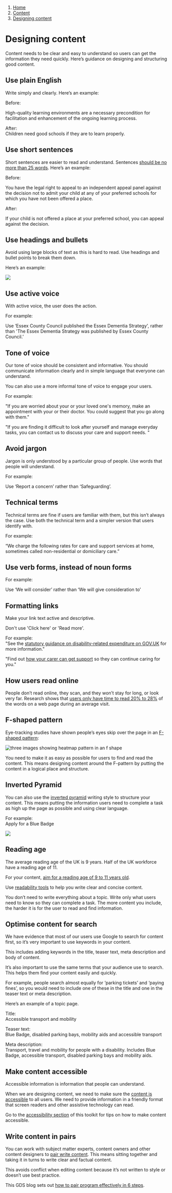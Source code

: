 1.  [Home](/docs/core/contents)
2.  [Content](/docs/core/content)
3.  [Designing content](#)

# Designing content


Content needs to be clear and easy to understand so users can get the information they need quickly. Here’s guidance on designing and structuring good content.

## Use plain English

Write simply and clearly. Here’s an example:  
  
Before:

High-quality learning environments are a necessary precondition for facilitation and enhancement of the ongoing learning process.  
  
After:  
Children need good schools if they are to learn properly.

## Use short sentences

Short sentences are easier to read and understand. Sentences [should be no more than 25 words](https://www.gov.uk/guidance/content-design/writing-for-gov-uk). Here’s an example:

Before:

You have the legal right to appeal to an independent appeal panel against the decision not to admit your child at any of your preferred schools for which you have not been offered a place.

After:

If your child is not offered a place at your preferred school, you can appeal against the decision.

## Use headings and bullets

Avoid using large blocks of text as this is hard to read. Use headings and bullet points to break them down.  
  
Here’s an example:

![](/public/images/chesfs50-euchomedirs-carolinemccabe-my-documents-my-pictures-images-for-digital-toolkit-what-you-need-to-tell-us.jpg)

## Use active voice

With active voice, the user does the action.

For example:

Use ‘Essex County Council published the Essex Dementia Strategy', rather than 'The Essex Dementia Strategy was published by Essex County Council.’

## Tone of voice

Our tone of voice should be consistent and informative. You should communicate information clearly and in simple language that everyone can understand.

You can also use a more informal tone of voice to engage your users.

For example:

"If you are worried about your or your loved one's memory, make an appointment with your or their doctor. You could suggest that you go along with them."  
  
"If you are finding it difficult to look after yourself and manage everyday tasks, you can contact us to discuss your care and support needs. "

## Avoid jargon

Jargon is only understood by a particular group of people. Use words that people will understand.

For example:

Use ‘Report a concern’ rather than ‘Safeguarding’.

## Technical terms

Technical terms are fine if users are familiar with them, but this isn’t always the case. Use both the technical term and a simpler version that users identify with.

For example:

“We charge the following rates for care and support services at home, sometimes called non-residential or domiciliary care.”

## Use verb forms, instead of noun forms

For example:

Use ‘We will consider’ rather than ‘We will give consideration to’

## Formatting links

Make your link text active and descriptive.

Don't use 'Click here' or 'Read more'.

For example:  
"See the [statutory guidance on disability-related expenditure on GOV.UK](https://www.gov.uk/government/publications/care-act-statutory-guidance/care-and-support-statutory-guidance#disability-related-expenditure "GOV.UK guidance on disability-related expenditure") for more information."

"Find out [how your carer can get support](https://eccwa-eccdnt-eun-essexwebapp.azurewebsites.net/financial-support-for-carers "Support for carers") so they can continue caring for you."

## How users read online

People don’t read online, they scan, and they won’t stay for long, or look very far. Research shows that [users only have time to read 20% to 28%](https://www.nngroup.com/articles/how-little-do-users-read/) of the words on a web page during an average visit.

## F-shaped pattern

Eye-tracking studies have shown people’s eyes skip over the page in an [F-shaped pattern](https://www.nngroup.com/articles/f-shaped-pattern-reading-web-content/):

![three images showing heatmap pattern in an f shape](/public/images/chesfs50-euchomedirs-carolinemccabe-my-documents-my-pictures-images-for-digital-toolkit-f-shape-pattern.jpg?width=500&height=222.3404255319149)

You need to make it as easy as possible for users to find and read the content. This means designing content around the F-pattern by putting the content in a logical place and structure.

## Inverted Pyramid

You can also use the [inverted pyramid](https://www.nngroup.com/articles/inverted-pyramid/) writing style to structure your content. This means putting the information users need to complete a task as high up the page as possible and using clear language.  
  
For example:  
Apply for a Blue Badge

![](/public/images/chesfs50-euchomedirs-carolinemccabe-my-documents-my-pictures-images-for-digital-toolkit-how-to-apply.jpg?width=500&height=482.0689655172414)

## Reading age

The average reading age of the UK is 9 years. Half of the UK workforce have a reading age of 11.

For your content, [aim for a reading age of 9 to 11 years old](https://contentdesign.london/reading/specifying-a-reading-age-for-web-content/).

Use [readability tools](useful-tools "Useful tools") to help you write clear and concise content.

You don’t need to write everything about a topic. Write only what users need to know so they can complete a task. The more content you include, the harder it is for the user to read and find information.

## Optimise content for search

We have evidence that most of our users use Google to search for content first, so it’s very important to use keywords in your content.

This includes adding keywords in the title, teaser text, meta description and body of content.  
  
It’s also important to use the same terms that your audience use to search. This helps them find your content easily and quickly.

For example, people search almost equally for ‘parking tickets’ and ‘paying fines’, so you would need to include one of these in the title and one in the teaser text or meta description.

Here’s an example of a topic page.

Title:  
Accessible transport and mobility

Teaser text:  
Blue Badge, disabled parking bays, mobility aids and accessible transport

Meta description:  
Transport, travel and mobility for people with a disability. Includes Blue Badge, accessible transport, disabled parking bays and mobility aids.

## Make content accessible

Accessible information is information that people can understand.

When we are designing content, we need to make sure the [content is accessible](https://www.gov.uk/guidance/content-design/planning-content#accessibity) to all users. We need to provide information in a friendly format that screen readers and other assistive technology can read.  
  
Go to the [accessibility section](accessibility) of this toolkit for tips on how to make content accessible.

## Write content in pairs

You can work with subject matter experts, content owners and other content designers to [pair write content](https://gds.blog.gov.uk/2016/09/21/it-takes-2-how-we-use-pair-writing/). This means sitting together and taking it in turns to write clear and factual content.

This avoids conflict when editing content because it’s not written to style or doesn’t use best practice.

This GDS blog sets out [how to pair program effectively in 6 steps](https://gds.blog.gov.uk/2018/02/06/how-to-pair-program-effectively-in-6-steps/).
